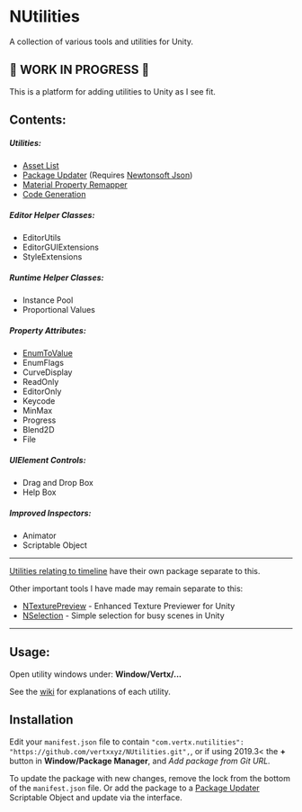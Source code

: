 # NUtilities
A collection of various tools and utilities for Unity.

## 🚨 WORK IN PROGRESS 🚨
This is a platform for adding utilities to Unity as I see fit.

## Contents:
##### Utilities:
- [Asset List](https://github.com/vertxxyz/NUtilities/wiki/Asset-List)
- [Package Updater](https://github.com/vertxxyz/NUtilities/wiki/Package-Updater) (Requires [Newtonsoft Json](http://docs.unity3d.com/Packages/com.unity.nuget.newtonsoft-json@latest))
- [Material Property Remapper](https://github.com/vertxxyz/NUtilities/wiki/MaterialPropertyRemapper)
- [Code Generation](https://github.com/vertxxyz/NUtilities/wiki/Code-Generation)

##### Editor Helper Classes:
- EditorUtils
- EditorGUIExtensions
- StyleExtensions

##### Runtime Helper Classes:
- Instance Pool
- Proportional Values

##### Property Attributes:
- [EnumToValue](https://github.com/vertxxyz/NUtilities/wiki/EnumToValue)
- EnumFlags
- CurveDisplay
- ReadOnly
- EditorOnly
- Keycode
- MinMax
- Progress
- Blend2D
- File

##### UIElement Controls:
- Drag and Drop Box
- Help Box

##### Improved Inspectors:
 - Animator
 - Scriptable Object

----
[Utilities relating to timeline](https://github.com/vertxxyz/NTimeline) have their own package separate to this.

Other important tools I have made may remain separate to this:
- [NTexturePreview](https://github.com/vertxxyz/NTexturePreview) - Enhanced Texture Previewer for Unity
- [NSelection](https://github.com/vertxxyz/NSelection) - Simple selection for busy scenes in Unity

----
## Usage:
Open utility windows under: **Window/Vertx/...**

See the [wiki](https://github.com/vertxxyz/NUtilities/wiki) for explanations of each utility.

## Installation
Edit your `manifest.json` file to contain `"com.vertx.nutilities": "https://github.com/vertxxyz/NUtilities.git",`,
or if using 2019.3< the **+** button in **Window/Package Manager**, and *Add package from Git URL.*

To update the package with new changes, remove the lock from the bottom of the `manifest.json` file.
Or add the package to a [Package Updater](https://github.com/vertxxyz/NUtilities/wiki/Package-Updater) Scriptable Object and update via the interface.